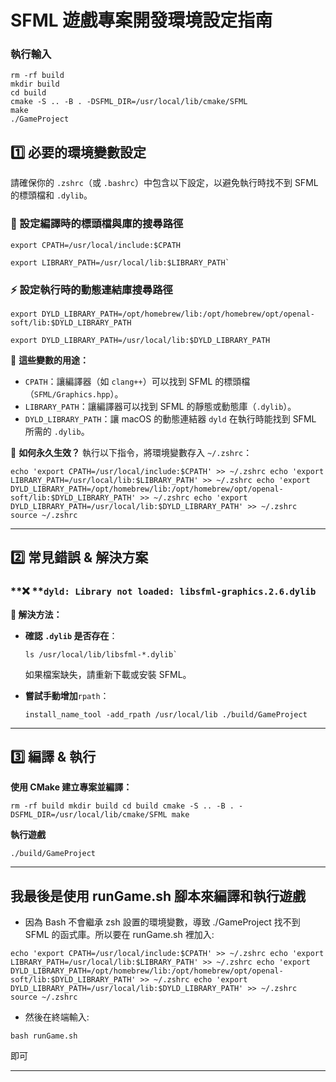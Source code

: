 # **SFML 遊戲專案開發環境設定指南**

### 執行輸入

```
rm -rf build
mkdir build
cd build
cmake -S .. -B . -DSFML_DIR=/usr/local/lib/cmake/SFML
make
./GameProject
```

## **1️⃣ 必要的環境變數設定**

請確保你的 `.zshrc`（或 `.bashrc`）中包含以下設定，以避免執行時找不到 SFML 的標頭檔和 `.dylib`。

### **📂 設定編譯時的標頭檔與庫的搜尋路徑**

```
export CPATH=/usr/local/include:$CPATH
```

```
export LIBRARY_PATH=/usr/local/lib:$LIBRARY_PATH`
```

### **⚡ 設定執行時的動態連結庫搜尋路徑**

```
export DYLD_LIBRARY_PATH=/opt/homebrew/lib:/opt/homebrew/opt/openal-soft/lib:$DYLD_LIBRARY_PATH
```

```
export DYLD_LIBRARY_PATH=/usr/local/lib:$DYLD_LIBRARY_PATH
```

📌 **這些變數的用途：**

- `CPATH`：讓編譯器（如 `clang++`）可以找到 SFML 的標頭檔（`SFML/Graphics.hpp`）。
- `LIBRARY_PATH`：讓編譯器可以找到 SFML 的靜態或動態庫（`.dylib`）。
- `DYLD_LIBRARY_PATH`：讓 macOS 的動態連結器 `dyld` 在執行時能找到 SFML 所需的 `.dylib`。

📌 **如何永久生效？**
執行以下指令，將環境變數存入 `~/.zshrc`：

```
echo 'export CPATH=/usr/local/include:$CPATH' >> ~/.zshrc echo 'export LIBRARY_PATH=/usr/local/lib:$LIBRARY_PATH' >> ~/.zshrc echo 'export DYLD_LIBRARY_PATH=/opt/homebrew/lib:/opt/homebrew/opt/openal-soft/lib:$DYLD_LIBRARY_PATH' >> ~/.zshrc echo 'export DYLD_LIBRARY_PATH=/usr/local/lib:$DYLD_LIBRARY_PATH' >> ~/.zshrc source ~/.zshrc
```

---

## **2️⃣ 常見錯誤 & 解決方案**

### **❌ **`dyld: Library not loaded: libsfml-graphics.2.6.dylib`

**🔹 解決方法：**

- **確認 **`.dylib`** 是否存在**：

  ```
  ls /usr/local/lib/libsfml-*.dylib`
  ```

  如果檔案缺失，請重新下載或安裝 SFML。

- **嘗試手動增加**`rpath`：

  ```
  install_name_tool -add_rpath /usr/local/lib ./build/GameProject
  ```

---

## **3️⃣ 編譯 & 執行**

**使用 CMake 建立專案並編譯：**

```
rm -rf build mkdir build cd build cmake -S .. -B . -DSFML_DIR=/usr/local/lib/cmake/SFML make
```

**執行遊戲**

```
./build/GameProject
```

---

## **我最後是使用 runGame.sh 腳本來編譯和執行遊戲**

- 因為 Bash 不會繼承 zsh 設置的環境變數，導致 ./GameProject 找不到 SFML 的函式庫。所以要在 runGame.sh 裡加入:

```
echo 'export CPATH=/usr/local/include:$CPATH' >> ~/.zshrc echo 'export LIBRARY_PATH=/usr/local/lib:$LIBRARY_PATH' >> ~/.zshrc echo 'export DYLD_LIBRARY_PATH=/opt/homebrew/lib:/opt/homebrew/opt/openal-soft/lib:$DYLD_LIBRARY_PATH' >> ~/.zshrc echo 'export DYLD_LIBRARY_PATH=/usr/local/lib:$DYLD_LIBRARY_PATH' >> ~/.zshrc source ~/.zshrc
```

- 然後在終端輸入:

```
bash runGame.sh
```

即可

---
